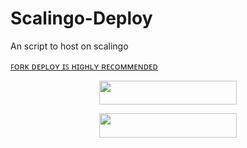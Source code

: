 # Scalingo-Deploy
An script to host on scalingo


[ꜰᴏʀᴋ ᴅᴇᴘʟᴏʏ ɪꜱ ʜɪɢʜʟʏ ʀᴇᴄᴏᴍᴍᴇɴᴅᴇᴅ](https://telegra.ph/file/5bcf79f948ca06030640c.mp4)

<p align="center"><a href="https://my.scalingo.com/deploy?template=https://github.com/yuchen1456/Scalingo-Deploy"> <img src="https://cdn.scalingo.com/deploy/button.svg" width="220" height="38.45"/></a></p>

<p align="center"><a href="https://my.scalingo.com/deploy?template=https://github.com/yuchen1456/Scalingo-Deploy/tree/master"> <img src="https://cdn.scalingo.com/deploy/button.svg" width="220" height="38.45"/></a></p>

